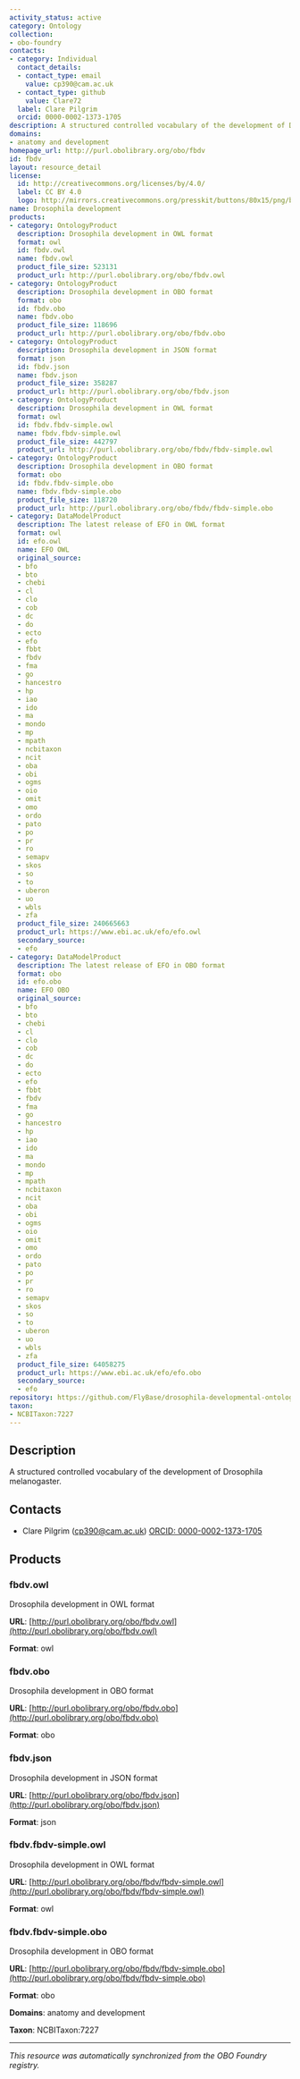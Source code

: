 ```yaml
---
activity_status: active
category: Ontology
collection:
- obo-foundry
contacts:
- category: Individual
  contact_details:
  - contact_type: email
    value: cp390@cam.ac.uk
  - contact_type: github
    value: Clare72
  label: Clare Pilgrim
  orcid: 0000-0002-1373-1705
description: A structured controlled vocabulary of the development of Drosophila melanogaster.
domains:
- anatomy and development
homepage_url: http://purl.obolibrary.org/obo/fbdv
id: fbdv
layout: resource_detail
license:
  id: http://creativecommons.org/licenses/by/4.0/
  label: CC BY 4.0
  logo: http://mirrors.creativecommons.org/presskit/buttons/80x15/png/by.png
name: Drosophila development
products:
- category: OntologyProduct
  description: Drosophila development in OWL format
  format: owl
  id: fbdv.owl
  name: fbdv.owl
  product_file_size: 523131
  product_url: http://purl.obolibrary.org/obo/fbdv.owl
- category: OntologyProduct
  description: Drosophila development in OBO format
  format: obo
  id: fbdv.obo
  name: fbdv.obo
  product_file_size: 118696
  product_url: http://purl.obolibrary.org/obo/fbdv.obo
- category: OntologyProduct
  description: Drosophila development in JSON format
  format: json
  id: fbdv.json
  name: fbdv.json
  product_file_size: 358287
  product_url: http://purl.obolibrary.org/obo/fbdv.json
- category: OntologyProduct
  description: Drosophila development in OWL format
  format: owl
  id: fbdv.fbdv-simple.owl
  name: fbdv.fbdv-simple.owl
  product_file_size: 442797
  product_url: http://purl.obolibrary.org/obo/fbdv/fbdv-simple.owl
- category: OntologyProduct
  description: Drosophila development in OBO format
  format: obo
  id: fbdv.fbdv-simple.obo
  name: fbdv.fbdv-simple.obo
  product_file_size: 118720
  product_url: http://purl.obolibrary.org/obo/fbdv/fbdv-simple.obo
- category: DataModelProduct
  description: The latest release of EFO in OWL format
  format: owl
  id: efo.owl
  name: EFO OWL
  original_source:
  - bfo
  - bto
  - chebi
  - cl
  - clo
  - cob
  - dc
  - do
  - ecto
  - efo
  - fbbt
  - fbdv
  - fma
  - go
  - hancestro
  - hp
  - iao
  - ido
  - ma
  - mondo
  - mp
  - mpath
  - ncbitaxon
  - ncit
  - oba
  - obi
  - ogms
  - oio
  - omit
  - omo
  - ordo
  - pato
  - po
  - pr
  - ro
  - semapv
  - skos
  - so
  - to
  - uberon
  - uo
  - wbls
  - zfa
  product_file_size: 240665663
  product_url: https://www.ebi.ac.uk/efo/efo.owl
  secondary_source:
  - efo
- category: DataModelProduct
  description: The latest release of EFO in OBO format
  format: obo
  id: efo.obo
  name: EFO OBO
  original_source:
  - bfo
  - bto
  - chebi
  - cl
  - clo
  - cob
  - dc
  - do
  - ecto
  - efo
  - fbbt
  - fbdv
  - fma
  - go
  - hancestro
  - hp
  - iao
  - ido
  - ma
  - mondo
  - mp
  - mpath
  - ncbitaxon
  - ncit
  - oba
  - obi
  - ogms
  - oio
  - omit
  - omo
  - ordo
  - pato
  - po
  - pr
  - ro
  - semapv
  - skos
  - so
  - to
  - uberon
  - uo
  - wbls
  - zfa
  product_file_size: 64058275
  product_url: https://www.ebi.ac.uk/efo/efo.obo
  secondary_source:
  - efo
repository: https://github.com/FlyBase/drosophila-developmental-ontology
taxon:
- NCBITaxon:7227
---
```

## Description

A structured controlled vocabulary of the development of Drosophila melanogaster.

## Contacts

- Clare Pilgrim (cp390@cam.ac.uk) [ORCID: 0000-0002-1373-1705](https://orcid.org/0000-0002-1373-1705)

## Products

### fbdv.owl

Drosophila development in OWL format

**URL**: [http://purl.obolibrary.org/obo/fbdv.owl](http://purl.obolibrary.org/obo/fbdv.owl)

**Format**: owl

### fbdv.obo

Drosophila development in OBO format

**URL**: [http://purl.obolibrary.org/obo/fbdv.obo](http://purl.obolibrary.org/obo/fbdv.obo)

**Format**: obo

### fbdv.json

Drosophila development in JSON format

**URL**: [http://purl.obolibrary.org/obo/fbdv.json](http://purl.obolibrary.org/obo/fbdv.json)

**Format**: json

### fbdv.fbdv-simple.owl

Drosophila development in OWL format

**URL**: [http://purl.obolibrary.org/obo/fbdv/fbdv-simple.owl](http://purl.obolibrary.org/obo/fbdv/fbdv-simple.owl)

**Format**: owl

### fbdv.fbdv-simple.obo

Drosophila development in OBO format

**URL**: [http://purl.obolibrary.org/obo/fbdv/fbdv-simple.obo](http://purl.obolibrary.org/obo/fbdv/fbdv-simple.obo)

**Format**: obo

**Domains**: anatomy and development

**Taxon**: NCBITaxon:7227

---

*This resource was automatically synchronized from the OBO Foundry registry.*